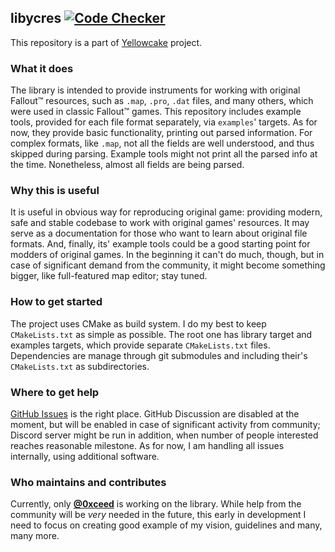 ## libycres [![Code Checker](https://github.com/yellowcake-org/libycres/actions/workflows/codechecker.yml/badge.svg)](https://github.com/yellowcake-org/libycres/actions/workflows/codechecker.yml)

This repository is a part of [Yellowcake](https://github.com/yellowcake-org) project.

### What it does

The library is intended to provide instruments for working with original Fallout™ resources, such as `.map`, `.pro`, `.dat` files, and many others, which were used in classic Fallout™ games. This repository includes example tools, provided for each file format separately, via `examples`' targets. As for now, they provide basic functionality, printing out parsed information. For complex formats, like `.map`, not all the fields are well understood, and thus skipped during parsing. Example tools might not print all the parsed info at the time. Nonetheless, almost all fields are being parsed.

### Why this is useful

It is useful in obvious way for reproducing original game: providing modern, safe and stable codebase to work with original games' resources. It may serve as a documentation for those who want to learn about original file formats. And, finally, its' example tools could be a good starting point for modders of original games. In the beginning it can't do much, though, but in case of significant demand from the community, it might become something bigger, like full-featured map editor;  stay tuned.

### How to get started

The project uses CMake as build system. I do my best to keep `CMakeLists.txt` as simple as possible. The root one has library target and examples targets, which provide separate `CMakeLists.txt` files. Dependencies are manage through git submodules and including their's `CMakeLists.txt` as subdirectories. 

### Where to get help

[GitHub Issues](https://github.com/yellowcake-org/libycres/issues) is the right place. GitHub Discussion are disabled at the moment, but will be enabled in case of significant activity from community; Discord server might be run in addition, when number of people interested reaches reasonable milestone. As for now, I am handling all issues internally, using additional software.

### Who maintains and contributes

Currently, only [__@0xceed__](https://github.com/0xceed) is working on the library. While help from the community will be _very_ needed in the future, this early in development I need to focus on creating good example of my vision, guidelines and many, many more.